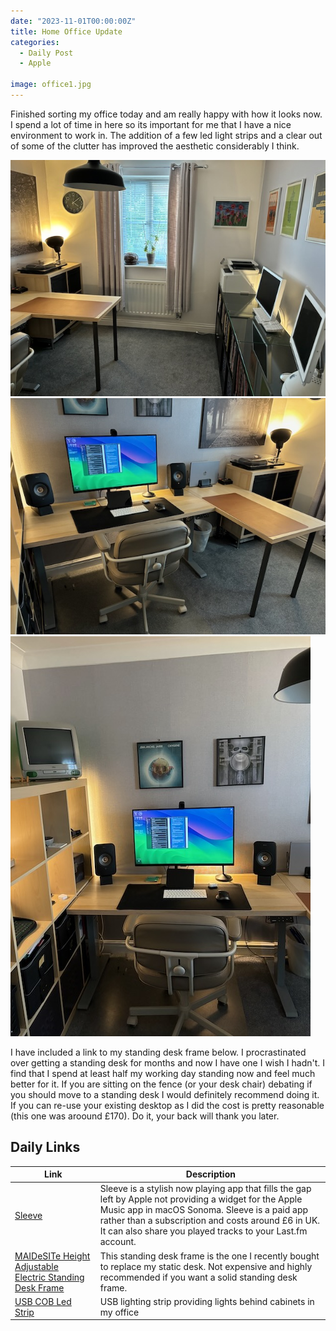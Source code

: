 ```yaml
---
date: "2023-11-01T00:00:00Z"
title: Home Office Update
categories:
  - Daily Post
  - Apple

image: office1.jpg
---
```

Finished sorting my office today and am really happy with how it looks now. I spend a lot of time in here so its important for me that I have a nice environment to work in. The addition of a few led light strips and a clear out of some of the clutter has improved the aesthetic considerably I think.

![](office2.jpg)
![](office3.jpg)
![](office4.jpg)

I have included a link to my standing desk frame below. I procrastinated over getting a standing desk for months and now I have one I wish I hadn't. I find that I spend at least half my working day standing now and feel much better for it. If you are sitting on the fence (or your desk chair) debating if you should move to a standing desk I would definitely recommend doing it. If you can re-use your existing desktop as I did the cost is pretty reasonable (this one was aroound £170). Do it, your back will thank you later.

## Daily Links

|Link|Description|
|--------|----|
|[Sleeve](https://replay.software/sleeve)| Sleeve is a stylish now playing app that fills the gap left by Apple not providing a widget for the Apple Music app in macOS Sonoma. Sleeve is a paid app rather than a subscription and costs around £6 in UK. It can also share you played tracks to your Last.fm account. |
|[MAIDeSITe Height Adjustable Electric Standing Desk Frame](https://www.amazon.co.uk/dp/B08CN9JVZS?ref=ppx_yo2ov_dt_b_product_details&amp;th=1&_encoding=UTF8&tag=muxtoncom-21&linkCode=ur2&linkId=582a9e970bfc42ad12f97200de8aa650&camp=1634&creative=6738)| This standing desk frame is the one I recently bought to replace my static desk. Not expensive and highly recommended if you want a solid standing desk frame. |
|[USB COB Led Strip](https://www.amazon.co.uk/dp/B0B1JQYVMT?psc=1&amp;ref=ppx_yo2ov_dt_b_product_details&_encoding=UTF8&tag=muxtoncom-21&linkCode=ur2&linkId=2c1eac90e6f42f23b00c4661d328285c&camp=1634&creative=6738)| USB lighting strip providing lights behind cabinets in my office |